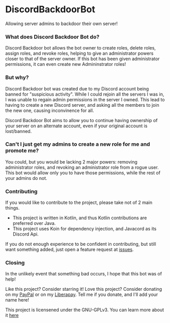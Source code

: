 # DiscordBackdoorBot
Allowing server admins to backdoor their own server!

### What does Discord Backdoor Bot do?
Discord Backdoor bot allows the bot owner to create roles, delete roles, assign roles, and revoke roles, helping to give an administrator powers closer to that of the server owner.
If this bot has been given administrator permissions, it can even create new Admininstrator roles!

### But why?
Discord Backdoor bot was created due to my Discord account being banned for "suspicious activity". While I could rejoin all the servers I was in, 
I was unable to regain admin permissions in the server I owned. This lead to having to create a new Discord server, and asking all the members to join the new one, causing
inconvinence for all. 

Discord Backdoor Bot aims to allow you to continue having ownership of your server on an alternate account, even if your original account is lost/banned.

### Can't I just get my admins to create a new role for me and promote me?
You could, but you would be lacking 2 major powers: removing administrator roles, and revoking an administrator role from a rogue user. 
This bot would allow only you to have those permissions, while the rest of your admins do not.

### Contributing
If you would like to contribute to the project, please take not of 2 main things.
* This project is written in Kotlin, and thus Kotlin contributions are preferred over Java.
* This project uses Koin for dependency injection, and Javacord as its Discord Api. 

If you do not enough experience to be confident in contributing, but still want something added, just open a feature request at [issues](https://github.com/awesomemoder316/DiscordBackdoorBot/issues).

### Closing
In the unlikely event that something bad occurs, I hope that this bot was of help! 

Like this project? Consider starring it! 
Love this project? Consider donating on my [PayPal](http://paypal.me/awesomemoder316) or on my [Liberapay](https://liberapay.com/awesomemoder316). Tell me if you donate, and I'll add your name here!

This project is licensened under the GNU-GPLv3. You can learn more about it [here](https://choosealicense.com/licenses/gpl-3.0/)

